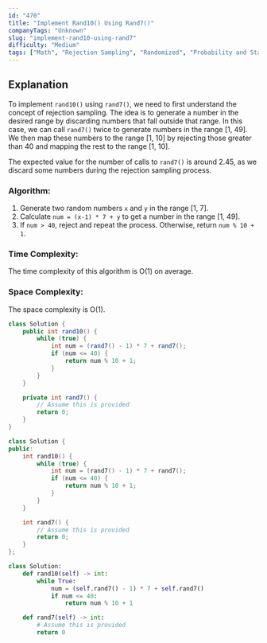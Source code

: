 ```yaml
---
id: "470"
title: "Implement Rand10() Using Rand7()"
companyTags: "Unknown"
slug: "implement-rand10-using-rand7"
difficulty: "Medium"
tags: ["Math", "Rejection Sampling", "Randomized", "Probability and Statistics"]
---
```


## Explanation
To implement `rand10()` using `rand7()`, we need to first understand the concept of rejection sampling. The idea is to generate a number in the desired range by discarding numbers that fall outside that range. In this case, we can call `rand7()` twice to generate numbers in the range [1, 49]. We then map these numbers to the range [1, 10] by rejecting those greater than 40 and mapping the rest to the range [1, 10].

The expected value for the number of calls to `rand7()` is around 2.45, as we discard some numbers during the rejection sampling process.

### Algorithm:
1. Generate two random numbers `x` and `y` in the range [1, 7].
2. Calculate `num = (x-1) * 7 + y` to get a number in the range [1, 49].
3. If `num > 40`, reject and repeat the process. Otherwise, return `num % 10 + 1`.

### Time Complexity:
The time complexity of this algorithm is O(1) on average.

### Space Complexity:
The space complexity is O(1).
```java
class Solution {
    public int rand10() {
        while (true) {
            int num = (rand7() - 1) * 7 + rand7();
            if (num <= 40) {
                return num % 10 + 1;
            }
        }
    }

    private int rand7() {
        // Assume this is provided
        return 0;
    }
}
```

```cpp
class Solution {
public:
    int rand10() {
        while (true) {
            int num = (rand7() - 1) * 7 + rand7();
            if (num <= 40) {
                return num % 10 + 1;
            }
        }
    }

    int rand7() {
        // Assume this is provided
        return 0;
    }
};
```

```python
class Solution:
    def rand10(self) -> int:
        while True:
            num = (self.rand7() - 1) * 7 + self.rand7()
            if num <= 40:
                return num % 10 + 1

    def rand7(self) -> int:
        # Assume this is provided
        return 0
```